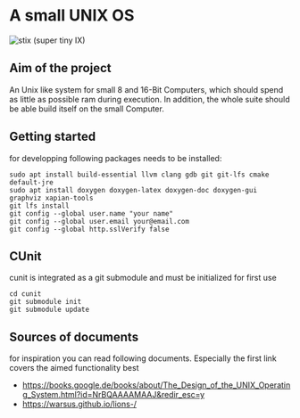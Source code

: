 # A small UNIX OS

![stix (super tiny IX)](stix_logo.png)

## Aim of the project
An Unix like system for small 8 and 16-Bit Computers, which should spend as little as possible ram during execution. In addition, the whole suite should be able build itself on the small Computer.

## Getting started
for developping following packages needs to be installed:
```
sudo apt install build-essential llvm clang gdb git git-lfs cmake default-jre
sudo apt install doxygen doxygen-latex doxygen-doc doxygen-gui graphviz xapian-tools
git lfs install
git config --global user.name "your name"
git config --global user.email your@email.com
git config --global http.sslVerify false
```

## CUnit
cunit is integrated as a git submodule and must be initialized for first use
```
cd cunit
git submodule init
git submodule update
```

## Sources of documents
for inspiration you can read following documents. Especially the first link covers the aimed functionality best
 * https://books.google.de/books/about/The_Design_of_the_UNIX_Operating_System.html?id=NrBQAAAAMAAJ&redir_esc=y
 * https://warsus.github.io/lions-/




